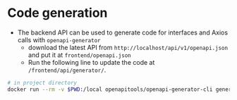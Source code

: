 # Code generation

- The backend API can be used to generate code for interfaces and Axios calls with `openapi-generator`
  - download the latest API from `http://localhost/api/v1/openapi.json` and put it at `frontend/openapi.json`
  - Run the following line to update the code at `/frontend/api/generator/`.

```bash
# in project directory
docker run --rm -v $PWD:/local openapitools/openapi-generator-cli generate -i /local/openapi.json -g typescript-axios -o /local/frontend/src/api/generator/
```